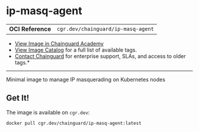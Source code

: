 <!--monopod:start-->
# ip-masq-agent
| | |
| - | - |
| **OCI Reference** | `cgr.dev/chainguard/ip-masq-agent` |


* [View Image in Chainguard Academy](https://edu.chainguard.dev/chainguard/chainguard-images/reference/ip-masq-agent/overview/)
* [View Image Catalog](https://console.enforce.dev/images/catalog) for a full list of available tags.
* [Contact Chainguard](https://www.chainguard.dev/chainguard-images) for enterprise support, SLAs, and access to older tags.*

---
<!--monopod:end-->

<!--overview:start-->
Minimal image to manage IP masquerading on Kubernetes nodes
<!--overview:end-->

<!--getting:start-->
## Get It!
The image is available on `cgr.dev`:

```
docker pull cgr.dev/chainguard/ip-masq-agent:latest
```
<!--getting:end-->

<!--body:start-->
<!--body:end-->
